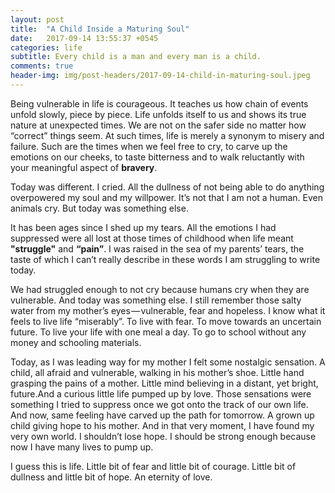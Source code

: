 ```yaml
---
layout: post
title:  "A Child Inside a Maturing Soul"
date:   2017-09-14 13:55:37 +0545
categories: life
subtitle: Every child is a man and every man is a child.
comments: true
header-img: img/post-headers/2017-09-14-child-in-maturing-soul.jpeg
---
```


Being vulnerable in life is courageous. It teaches us how chain of events unfold slowly, piece by piece.
Life unfolds itself to us and shows its true nature at unexpected times.
We are not on the safer side no matter how “correct” things seem. At such times, life is merely a synonym to misery and failure.
Such are the times when we feel free to cry, to carve up the emotions on our cheeks, to taste bitterness and to walk reluctantly
with your meaningful aspect of **bravery**.  

Today was different. I cried. All the dullness of not being able to do anything overpowered my soul and my willpower.
It’s not that I am not a human. Even animals cry. But today was something else.  

It has been ages since I shed up my tears. All the emotions I had suppressed were all lost at those times of childhood when life meant 
**"struggle"** and **“pain”**. I was raised in the sea of my parents’ tears, the taste of which I can’t really describe in these words
I am struggling to write today.  

We had struggled enough to not cry because humans cry when they are vulnerable. And today was something else.
I still remember those salty water from my mother’s eyes — vulnerable, fear and hopeless. I know what it feels to live life “miserably”.
To live with fear. To move towards an uncertain future. To live your life with one meal a day.
To go to school without any money and schooling materials.  

Today, as I was leading way for my mother I felt some nostalgic sensation. A child, all afraid and vulnerable, walking in his mother’s shoe.
Little hand grasping the pains of a mother. Little mind believing in a distant, yet bright, future.And a curious little life pumped up by love.
Those sensations were something I tried to suppress once we got onto the track of our own life. And now, same feeling have carved up the path
for tomorrow. A grown up child giving hope to his mother. And in that very moment, I have found my very own world. I shouldn’t lose hope.
I should be strong enough because now I have many lives to pump up.  

I guess this is life. Little bit of fear and little bit of courage. Little bit of dullness and little bit of hope. An eternity of love.  
